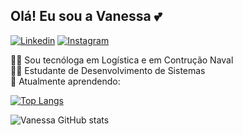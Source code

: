 ## Olá! Eu sou a Vanessa 💕
[![Linkedin](https://img.shields.io/badge/LinkedIn-0077B5?style=for-the-badge&logo=linkedin&logoColor=white)](https://www.linkedin.com/in/vanessa-formigao-gomes/) 
[![Instagram](https://img.shields.io/badge/Instagram-E4405F?style=for-the-badge&logo=instagram&logoColor=white)](https://instagram.com/vanessafmg_/)<br>

👩‍🎓 Sou tecnóloga em Logística e em Contrução Naval<br>
👩‍💻 Estudante de Desenvolvimento de Sistemas<br>
🌱 Atualmente aprendendo:


[![Top Langs](https://github-readme-stats.vercel.app/api/top-langs/?username=vanessafmg&layout=compact)](https://github.com/vanessafmg/github-readme-stats)


![Vanessa GitHub stats](https://github-readme-stats.vercel.app/api?username=vanessafmg&show_icons=true&theme=buefy)

